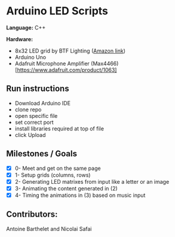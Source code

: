 # Arduino LED Scripts

**Language:** C++

**Hardware:** 
- 8x32 LED grid by BTF Lighting ([Amazon link](https://smile.amazon.com/gp/product/B01DC0IPVU/ref=oh_aui_search_detailpage?ie=UTF8&psc=1))
- Arduino Uno
- Adafruit Microphone Amplifier (Max4466)[https://www.adafruit.com/product/1063]

## Run instructions
- Download Arduino IDE
- clone repo
- open specific file
- set correct port
- install libraries required at top of file
- click Upload

## Milestones / Goals

- [x] 0- Meet and get on the same page
- [x] 1- Setup grids (columns, rows)
- [x] 2- Generating LED matrixes from input like a letter or an image
- [x] 3- Animating the content generated in (2)
- [x] 4- Timing the animations in (3) based on music input

## Contributors:
Antoine Barthelet and Nicolai Safai